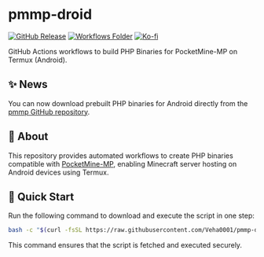 # pmmp-droid

[![GitHub Release](https://img.shields.io/github/v/release/Veha0001/pmmp-droid?sort=date&display_name=release&style=for-the-badge&logo=git&logoColor=%239399b2&label=Download&labelColor=%231e1e2e&color=%23f38ba8)](https://github.com/Veha0001/pmmp-droid/releases)
[![Workflows Folder](https://img.shields.io/badge/Workflows-Folder-cyan?style=for-the-badge&logo=github-actions&logoColor=%23FFFAFF&labelColor=%23303036&color=%2330BCED)](.github/workflows)
[![Ko-fi](https://img.shields.io/badge/support_me_on_ko--fi-F16061?style=for-the-badge&logo=kofi&logoColor=f5f5f5)](https://ko-fi.com/Veha0001)

GitHub Actions workflows to build PHP Binaries for PocketMine-MP on Termux (Android).

## ✨ News
You can now download prebuilt PHP binaries for Android directly from the [pmmp GitHub repository](https://github.com/pmmp/PHP-Binaries).

## 📖 About

This repository provides automated workflows to create PHP binaries compatible with [PocketMine-MP](https://pmmp.io/), enabling Minecraft server hosting on Android devices using Termux.

## 🚀 Quick Start

Run the following command to download and execute the script in one step:
```bash
bash -c "$(curl -fsSL https://raw.githubusercontent.com/Veha0001/pmmp-droid/main/pchan.sh)"
```
This command ensures that the script is fetched and executed securely.
